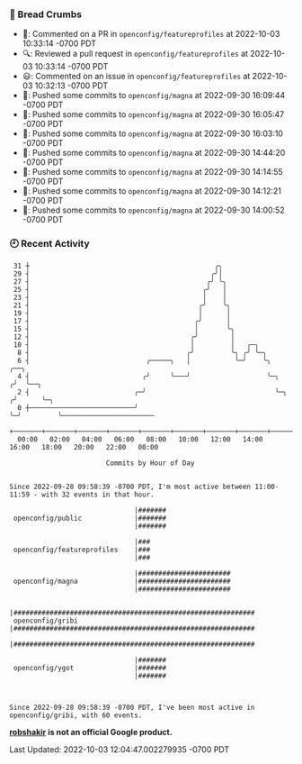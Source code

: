 ### 🍞 Bread Crumbs

 * 💬: Commented on a PR in  `openconfig/featureprofiles` at 2022-10-03 10:33:14 -0700 PDT
 * 🔍: Reviewed a pull request in  `openconfig/featureprofiles` at 2022-10-03 10:33:14 -0700 PDT
 * 😃: Commented on an issue in `openconfig/featureprofiles` at 2022-10-03 10:32:13 -0700 PDT
 * 🚢: Pushed some commits to `openconfig/magna` at 2022-09-30 16:09:44 -0700 PDT
 * 🚢: Pushed some commits to `openconfig/magna` at 2022-09-30 16:05:47 -0700 PDT
 * 🚢: Pushed some commits to `openconfig/magna` at 2022-09-30 16:03:10 -0700 PDT
 * 🚢: Pushed some commits to `openconfig/magna` at 2022-09-30 14:44:20 -0700 PDT
 * 🚢: Pushed some commits to `openconfig/magna` at 2022-09-30 14:14:55 -0700 PDT
 * 🚢: Pushed some commits to `openconfig/magna` at 2022-09-30 14:12:21 -0700 PDT
 * 🚢: Pushed some commits to `openconfig/magna` at 2022-09-30 14:00:52 -0700 PDT

### 🕘 Recent Activity
```
 31 ┼                                              ╭╮
 29 ┤                                             ╭╯│
 27 ┤                                            ╭╯ ╰╮
 25 ┤                                           ╭╯   │
 23 ┤                                           │    │
 21 ┤                                          ╭╯    ╰╮
 19 ┤                                          │      │
 17 ┤                                         ╭╯      │
 15 ┤                                         │       ╰╮
 12 ┤                                        ╭╯        │
 10 ┤                                        │         │   ╭─╮
  8 ┤                                       ╭╯         ╰╮ ╭╯ ╰─╮
  6 ┤                             ╭─────╮   │           ╰─╯    ╰╮       ╭──╮
  4 ┤                            ╭╯     ╰───╯                   ╰─╮    ╭╯  ╰──╮
  2 ┤                          ╭─╯                                ╰─╮ ╭╯      ╰─╮
  0 ┼──────────────────────────╯                                    ╰─╯         ╰───────────────────────
    +───────+───────+───────+───────+───────+───────+───────+───────+───────+───────+───────+───────+────
  00:00   02:00   04:00   06:00   08:00   10:00   12:00   14:00   16:00   18:00   20:00   22:00   00:00   

						Commits by Hour of Day


Since 2022-09-28 09:58:39 -0700 PDT, I'm most active between 11:00-11:59 - with 32 events in that hour.

```



```
                               |#######
 openconfig/public             |#######
                               |#######

                               |###
 openconfig/featureprofiles    |###
                               |###

                               |#######################
 openconfig/magna              |#######################
                               |#######################

                               |############################################################
 openconfig/gribi              |############################################################
                               |############################################################

                               |#######
 openconfig/ygot               |#######
                               |#######



Since 2022-09-28 09:58:39 -0700 PDT, I've been most active in openconfig/gribi, with 60 events.

```
**[robshakir](mailto:robjs@google.com) is not an official Google product.**  


Last Updated: 2022-10-03 12:04:47.002279935 -0700 PDT
